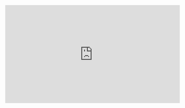 
<iframe width="560" height="315" src="https://www.youtube.com/embed/icntl8wY8d8" title="YouTube video player"
    frameborder="0"
    allow="accelerometer; autoplay; clipboard-write; encrypted-media; gyroscope; picture-in-picture; web-share"
    allowfullscreen></iframe>
